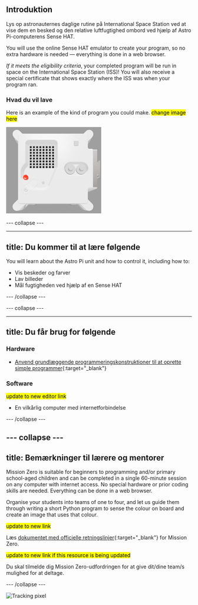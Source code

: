 ## Introduktion

Lys op astronauternes daglige rutine på International Space Station ved at vise dem en besked og den relative luftfugtighed ombord ved hjælp af Astro Pi-computerens Sense HAT.

You will use the online Sense HAT emulator to create your program, so no extra hardware is needed — everything is done in a web browser.

*If it meets the eligibility criteria*, your completed program will be run in space on the International Space Station (ISS)! You will also receive a special certificate that shows exactly where the ISS was when your program ran.

### Hvad du vil lave

Here is an example of the kind of program you could make. <mark>change image here</mark>

![The Trinket Sense HAT emulator running a sample program which scrolls the humidity value across the LED matrix and then displays a picture of a fish.](images/M0_4.gif)


--- collapse ---

---
title: Du kommer til at lære følgende
---

You will learn about the Astro Pi unit and how to control it, including how to:
+ Vis beskeder og farver
+ Lav billeder
+ Mål fugtigheden ved hjælp af en Sense HAT

--- /collapse ---

--- collapse ---

---
title: Du får brug for følgende
---

### Hardware

+ [Anvend grundlæggende programmeringskonstruktioner til at oprette simple programmer](https://curriculum.raspberrypi.org/programming/creator/){:target="_blank"}

### Software

<mark> update to new editor link </mark>
+ En vilkårlig computer med internetforbindelse

--- /collapse ---

--- collapse ---
---
title: Bemærkninger til lærere og mentorer
---

Mission Zero is suitable for beginners to programming and/or primary school-aged children and can be completed in a single 60-minute session on any computer with internet access. No special hardware or prior coding skills are needed. Everything can be done in a web browser.

Organise your students into teams of one to four, and let us guide them through writing a short Python program to sense the colour on board and create an image that uses that colour.

<mark> update to new link </mark>

Læs [dokumentet med officielle retningslinjer](https://astro-pi.org/media/mission-zero-guidelines/Astro_Pi_Mission_Zero_Guidelines_2021_22-da.pdf){:target="_blank"} for Mission Zero.

<mark> update to new link if this resource is being updated </mark>

 Du skal tilmelde dig Mission Zero-udfordringen for at give dit/dine team/s mulighed for at deltage.

--- /collapse ---

![Tracking pixel](https://code.org/api/hour/begin_raspberrypi_astropi.png)
